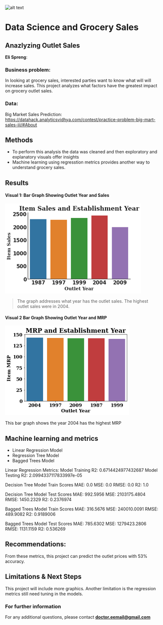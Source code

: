 ![alt text](https://learn.g2.com/hubfs/shopper%20marketing.jpg)

# Data Science and Grocery Sales
## Anazlyzing Outlet Sales  

**Eli Spreng**: 

### Business problem:

In looking at grocery sales, interested parties want to know what will will increase sales. This project analyzes what factors have the greatest impact on 
grocery outlet sales.


### Data:
Big Market Sales Prediction: https://datahack.analyticsvidhya.com/contest/practice-problem-big-mart-sales-iii/#About


## Methods
- To perform this analysis the data was cleaned and then exploratory and explanatory visuals offer insights
- Machine learning using regresstion metrics provides another way to understand grocery sales. 

## Results

#### Visual 1: Bar Graph Showing Outlet Year and Sales
![alt text](https://github.com/Elispreng/Project-1-Food-Sales-and-Store-Cultures/blob/main/Spreng%20Outlet%20Year%20and%20Sales.png)

> The graph addresses what year has the outlet sales. The highest outlet sales were in 2004.

#### Visual 2 Bar  Graph Showing Outlet Year and MRP

![alt text](https://github.com/Elispreng/Project-1-Food-Sales-and-Store-Cultures/blob/main/Spreng%20Outlet%20Year%20and%20MRP.png)


This bar graph shows the year 2004 has the highest MRP

## Machine learning and metrics
- Linear Regression Model
- Regression Tree Model
- Bagged Trees Model

Linear Regression Metrics:
Model Training R2: 0.6714424977432687
Model Testing R2: 2.0994337117833997e-05

Decision Tree Model Train Scores
MAE: 0.0 
MSE: 0.0 
RMSE: 0.0 
R2: 1.0

Decision Tree Model Test Scores
MAE: 992.5956 
MSE: 2103175.4804 
RMSE: 1450.2329 
R2: 0.2376974

Bagged Trees Model Train Scores
MAE: 316.5676 
MSE: 240010.0091 
RMSE: 489.9082 
R2: 0.9189006

Bagged Trees Model Test Scores
MAE: 785.6302 
MSE: 1279423.2806 
RMSE: 1131.1159 
R2: 0.536269

## Recommendations:

From these metrics, this project can predict the outlet prices with 53% accuracy. 

## Limitations & Next Steps

This project will include more graphics. Another limitation is the regression metrics still need tuning in the models. 

### For further information


For any additional questions, please contact **doctor.eemail@gmail.com**

